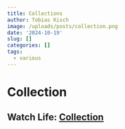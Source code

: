 ```yaml
---
title: Collections
author: Tobias Kisch
image: /uploads/posts/collection.png
date: '2024-10-19'
slug: []
categories: []
tags:
  - various
---
```


# Collection


## Watch Life: [Collection](https://tobiaskisch.ch/collections/)